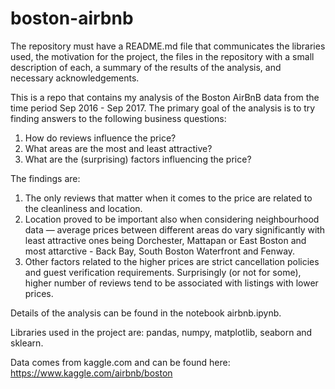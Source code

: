# boston-airbnb

The repository must have a README.md file that communicates the libraries used, the motivation for the project, the files in the repository with a small description of each, a summary of the results of the analysis, and necessary acknowledgements.

This is a repo that contains my analysis of the Boston AirBnB data from the time period Sep 2016 - Sep 2017. The primary goal of the analysis is to try finding answers to the following business questions:
1. How do reviews influence the price?
2. What areas are the most and least attractive?
3. What are the (surprising) factors influencing the price?

The findings are:
1. The only reviews that matter when it comes to the price are related to the cleanliness and location.
2. Location proved to be important also when considering neighbourhood data — average prices between different areas do vary significantly with least attractive ones being  Dorchester, Mattapan or East Boston and most attarctive - Back Bay, South Boston Waterfront and Fenway.
3. Other factors related to the higher prices are strict cancellation policies and guest verification requirements. Surprisingly (or not for some), higher number of reviews tend to be associated with listings with lower prices.

Details of the analysis can be found in the notebook airbnb.ipynb.

Libraries used in the project are: pandas, numpy, matplotlib, seaborn and sklearn.

Data comes from kaggle.com and can be found here: https://www.kaggle.com/airbnb/boston

